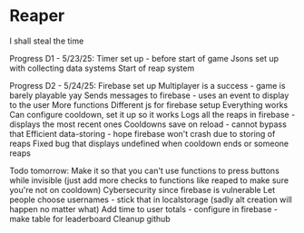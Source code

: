 # Reaper
I shall steal the time

Progress D1 - 5/23/25:
Timer set up - before start of game
Jsons set up with collecting data systems
Start of reap system

Progress D2 - 5/24/25:
Firebase set up 
Multiplayer is a success - game is barely playable yay
  Sends messages to firebase - uses an event to display to the user
  More functions
  Different js for firebase setup
  Everything works
Can configure cooldown, set it up so it works
Logs all the reaps in firebase - displays the most recent ones
Cooldowns save on reload - cannot bypass that
Efficient data-storing - hope firebase won't crash due to storing of reaps
Fixed bug that displays undefined when cooldown ends or someone reaps


Todo tomorrow:
Make it so that you can't use functions to press buttons while invisible (just add more checks to functions like reaped to make sure you're not on cooldown)
Cybersecurity since firebase is vulnerable
Let people choose usernames - stick that in localstorage (sadly alt creation will happen no matter what)
Add time to user totals - configure in firebase - make table for leaderboard
Cleanup github


